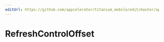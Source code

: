 ```yaml
---
editUrl: https://github.com/appcelerator/titanium_mobile/edit/master/apidoc/Titanium/UI/RefreshControl.yml
---
```

# RefreshControlOffset

<TypeHeader/>

<ApiDocs/>
